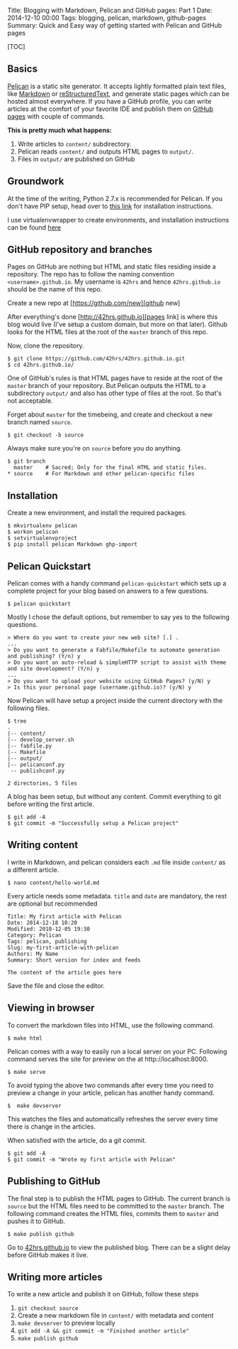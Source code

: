 Title: Blogging with Markdown, Pelican and GitHub pages: Part 1
Date: 2014-12-10 00:00
Tags: blogging, pelican, markdown, github-pages
Summary: Quick and Easy way of getting started with Pelican and GitHub pages

[TOC]

## Basics

[Pelican] is a static site generator. It accepts lightly formatted plain text files, like 
   [Markdown] or [reStructuredText],
   and generate static pages which can be hosted almost everywhere. If you have a GitHub profile, you can write articles at
   the comfort of your favorite IDE and publish them on [GitHub pages] with couple of commands.

**This is pretty much what happens:**

1. Write articles to `content/` subdirectory.
2. Pelican reads `content/` and outputs HTML pages to `output/`.
3. Files in `output/` are published on GitHub

## Groundwork

At the time of the writing, Python 2.7.x is recommended for Pelican. If you don't have PIP setup, head over to 
   [this link][pip] for installation instructions.
   
I use virtualenvwrapper to create environments, and installation instructions can be found [here][venvwrap] 

## GitHub repository and branches

Pages on GitHub are nothing but HTML and static files residing inside a repository. The repo has to follow the naming convention
   `<username>.github.io`. My username is `42hrs` and hence `42hrs.github.io` should be the name of this repo.
   
Create a new repo at [https://github.com/new][github new]
   
After everything's done [http://42hrs.github.io][pages link] is where this blog would live (I've setup 
   a custom domain, but more on that later). Github looks for the HTML files at the root of the `master` branch of this repo.
   
Now, clone the repository.

```
$ git clone https://github.com/42hrs/42hrs.github.io.git
$ cd 42hrs.github.io/
```

One of GitHub's rules is that HTML pages have to reside at the root of the `master` branch of your repository. But Pelican 
   outputs the HTML to a subdirectory `output/` and also has other type of files at the root. So that's not acceptable.
   
Forget about `master` for the timebeing, and create and checkout a new branch named `source`.

```
$ git checkout -b source
```

Always make sure you're on `source` before you do anything. 

```
$ git branch 
  master    # Sacred; Only for the final HTML and static files.
* source    # For Markdown and other pelican-specific files
```


## Installation

Create a new environment, and install the required packages.
```
$ mkvirtualenv pelican
$ workon pelican
$ setvirtualenvproject
$ pip install pelican Markdown ghp-import
```

## Pelican Quickstart

Pelican comes with a handy command `pelican-quickstart` which sets up a complete project for your blog based on answers to 
   a few questions.
   
```
$ pelican quickstart
```

Mostly I chose the default options, but remember to say yes to the following questions.
```
> Where do you want to create your new web site? [.] .
...
> Do you want to generate a Fabfile/Makefile to automate generation and publishing? (Y/n) y
> Do you want an auto-reload & simpleHTTP script to assist with theme and site development? (Y/n) y
...
> Do you want to upload your website using GitHub Pages? (y/N) y
> Is this your personal page (username.github.io)? (y/N) y 
```

Now Pelican will have setup a project inside the current directory with the following files.
```
$ tree
.
|-- content/
|-- develop_server.sh
|-- fabfile.py
|-- Makefile
|-- output/
|-- pelicanconf.py
 -- publishconf.py

2 directories, 5 files
```

A blog has been setup, but without any content. Commit everything to git before writing the first article.
```
$ git add -A
$ git commit -m "Successfully setup a Pelican project"
```

## Writing content

I write in Markdown, and pelican considers each `.md` file inside `content/` as a different article.  
```
$ nano content/hello-world.md
```

Every article needs some metadata. `title` and `date` are mandatory, the rest are optional but recommended
```
Title: My first article with Pelican
Date: 2014-12-18 10:20
Modified: 2010-12-05 19:30
Category: Pelican
Tags: pelican, publishing
Slug: my-first-article-with-pelican
Authors: My Name
Summary: Short version for index and feeds

The content of the article goes here
```

Save the file and close the editor.

## Viewing in browser

To convert the markdown files into HTML, use the following command.
```
$ make html
```

Pelican comes with a way to easily run a local server on your PC. Following command serves the site for preview on the
   at http://localhost:8000.
```
$ make serve
```

To avoid typing the above two commands after every time you need to preview a change in your article, pelican has another
handy command.
```
$  make devserver
```
This watches the files and automatically refreshes the server every time there is change in the articles.

When satisfied with the article, do a git commit.
```
$ git add -A
$ git commit -m "Wrote my first article with Pelican"
```

## Publishing to GitHub

The final step is to publish the HTML pages to GitHub. The current branch is `source` but the HTML files need to be committed
   to the `master` branch. The following command creates the HTML files, commits them to `master` and pushes it to GitHub.
```
$ make publish github
```

Go to [42hrs.github.io][pages link] to view the published blog. There can be a slight delay before GitHub makes it live.

## Writing more articles

To write a new article and publish it on GitHub, follow these steps

1. `git checkout source`
2. Create a new markdown file in `content/` with metadata and content
3. `make devserver` to preview locally
4. `git add -A && git commit -m "Finished another article"`
5. `make publish github`




[Pelican]:          http://blog.getpelican.com/
[Markdown]:         http://daringfireball.net/projects/markdown/
[reStructuredText]: http://docutils.sourceforge.net/rst.html
[GitHub pages]:     https://pages.github.com/
[venvwrap]:         http://virtualenvwrapper.readthedocs.org/en/latest/install.html
[github new]:       https://github.com/new
[pip]:              https://pip.pypa.io/en/latest/installing.html
[pages link]:       http://42hrs.github.io
